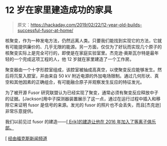 # 12 岁在家里建造成功的家具

> 原文：<https://hackaday.com/2019/02/22/12-year-old-builds-successful-fusor-at-home/>

核聚变，作为一种发电方法，仍然远离人类。只要我们能找到实现它的方法，它就有可能提供廉价的、几乎无限的能源。另一方面，仅仅为了好玩而实现几个原子的核聚变实际上是完全可行的，即使是在家庭实验室里。杰克逊·奥斯瓦尔特是最年轻的一个完成这项工程的人，他 12 岁就在家里建造了一个工作房。

聚变器由一个十字形腔室组成，该腔室被抽成高真空，以使聚变反应能够发生。然后将氘泵入腔室，并由来自 50 kV 附近电源的外加电场限制。通过几何形状、真空和其他因素的正确组合，有可能融合原子并观察发生反应的特征发光。

为了被开源 Fusor 研究联盟认为已经实现了聚变，通常必须有聚变反应释放中子的证据。[Jackson]用中子探测器装置展示了这一点，通过在运行过程中插入和移除它来证明 fusor 是信号的来源。发光的 fusor 的照片也不会丢失，而且[杰克逊]非常乐意提供。

我们以前见过 fusor 的建造——[[ Erik]的建造让他在 2016 年加入了等离子俱乐部。](https://hackaday.com/2016/03/26/home-made-farnsworth-fusor/)

[ [经由福克斯新闻频道](https://www.foxnews.com/science/teen-builds-working-nuclear-fusion-reactor-in-memphis-home)